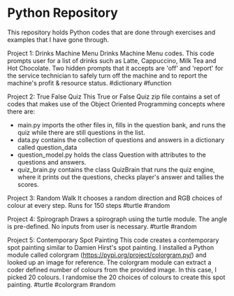 # Python Repository

This repository holds Python codes that are done through exercises and examples that I have gone through. 

Project 1: Drinks Machine Menu
Drinks Machine Menu codes. This code prompts user for a list of drinks such as Latte, Cappuccino, Milk Tea and Hot Chocolate.
Two hidden prompts that it accepts are 'off' and 'report' for the service technician to safely turn off the machine and to report the machine's profit & resource status. #dictionary #function

Project 2: True False Quiz
This True or False Quiz zip file contains a set of codes that makes use of the Object Oriented Programming concepts where there are:
- main.py imports the other files in, fills in the question bank, and runs the quiz while there are still questions in the list.
- data.py contains the collection of questions and answers in a dictionary called question_data
- question_model.py holds the class Question with attributes to the questions and answers.
- quiz_brain.py contains the class QuizBrain that runs the quiz engine, where it prints out the questions, checks player's answer and tallies the scores.

Project 3: Random Walk
It chooses a random direction and RGB choices of colour at every step. Runs for 150 steps #turtle #random

Project 4: Spirograph
Draws a spirograph using the turtle module. The angle is pre-defined. No inputs from user is necessary. #turtle #random

Project 5: Contemporary Spot Painting
This code creates a contemporary spot painting similar to Damien Hirst's spot painting. 
I installed a Python module called colorgram (https://pypi.org/project/colorgram.py/) and looked up an image for reference. The colorgram module can extract a coder defined number of colours from the provided image. In this case, I picked 20 colours. 
I randomise the 20 choices of colours to create this spot painting. #turtle #colorgram #random
